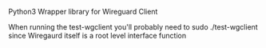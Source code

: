Python3 Wrapper library for Wireguard Client

When running the test-wgclient you'll probably need to sudo ./test-wgclient since Wiregaurd itself is a root level interface function
